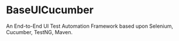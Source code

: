 # BaseUICucumber
An End-to-End UI Test Automation Framework based upon Selenium, Cucumber, TestNG, Maven.
